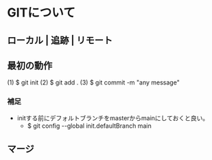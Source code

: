 # GITについて

## ローカル | 追跡 | リモート

## 最初の動作
(1) $ git init
(2) $ git add .
(3) $ git commit -m "any message"

### 補足
- initする前にデフォルトブランチをmasterからmainにしておくと良い。
  - $ git config --global init.defaultBranch main


## マージ
